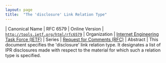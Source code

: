 ```yaml
---
layout: page
title:  "The 'disclosure' Link Relation Type"
---
```


| Canonical Name | RFC 6579
| Online Version | [`http://tools.ietf.org/html/rfc6579`](http://tools.ietf.org/html/rfc6579)
| Organization | [Internet Engineering Task Force (IETF)](..)
| Series | [Request for Comments (RFC)](..)
| Abstract | This document specifies the 'disclosure' link relation type. It designates a list of IPR disclosures made with respect to the material for which such a relation type is specified.